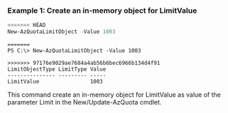 ### Example 1: Create an in-memory object for LimitValue
```powershell
<<<<<<< HEAD
New-AzQuotaLimitObject -Value 1003
```

```output
=======
PS C:\> New-AzQuotaLimitObject -Value 1003

>>>>>>> 97176e9029ae7684a4ab56b6bec6966b134d4f91
LimitObjectType LimitType Value
--------------- --------- -----
LimitValue                1003
```

This command create an in-memory object for LimitValue as value of the parameter Limit in the New/Update-AzQuota cmdlet.

